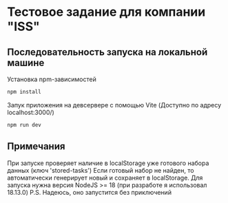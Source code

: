# Тестовое задание для компании "ISS"

## Последовательность запуска на локальной машине

Установка npm-зависимостей

```sh
npm install
```

Запук приложения на девсервере с помощью Vite (Доступно по адресу localhost:3000/)

```sh
npm run dev
```
## Примечания
При запуске проверяет наличие в localStorage уже готового набора данных (ключ 'stored-tasks')
Если готовый набор не найден, то автоматически генерирует новый и сохраняет в localStorage.
Для запуска нужна версия NodeJS >= 18 (при разработе я использовал 18.13.0)
P.S.
Надеюсь, оно запустится без приключений
